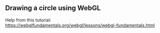 ## Drawing a circle using WebGL

Help from this tutorial: https://webglfundamentals.org/webgl/lessons/webgl-fundamentals.html
